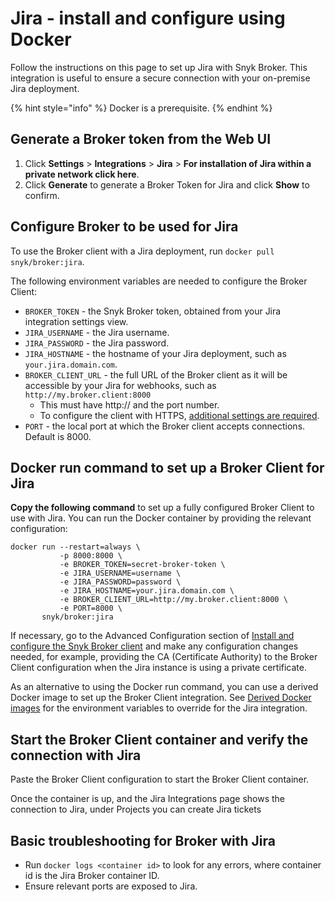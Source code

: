 # Jira - install and configure using Docker

Follow the instructions on this page to set up Jira with Snyk Broker. This integration is useful to ensure a secure connection with your on-premise Jira deployment.

{% hint style="info" %}
Docker is a prerequisite.
{% endhint %}

## Generate a Broker token from the Web UI

1. Click **Settings** > **Integrations** > **Jira** > **For installation of Jira within a private network click here**.
2. Click **Generate** to generate a Broker Token for Jira and click **Show** to confirm.

## Configure Broker to be used for Jira

To use the Broker client with a Jira deployment, run `docker pull snyk/broker:jira`.

The following environment variables are needed to configure the Broker Client:

* `BROKER_TOKEN` - the Snyk Broker token, obtained from your Jira integration settings view.
* `JIRA_USERNAME` - the Jira username.
* `JIRA_PASSWORD` - the Jira password.
* `JIRA_HOSTNAME` - the hostname of your Jira deployment, such as `your.jira.domain.com`.
* `BROKER_CLIENT_URL` - the full URL of the Broker client as it will be accessible by your Jira for webhooks, such as `http://my.broker.client:8000`
  * This must have http:// and the port number.&#x20;
  * To configure the client with HTTPS, [additional settings are required](https://docs.snyk.io/snyk-admin/snyk-broker/install-and-configure-broker-using-docker/advanced-configuration-for-snyk-broker-docker-installation/https-for-broker-client-with-docker).
* `PORT` - the local port at which the Broker client accepts connections. Default is 8000.

## Docker run command to set up a Broker Client for Jira

**Copy the following command** to set up a fully configured Broker Client to use with Jira. You can run the Docker container by providing the relevant configuration:

```console
docker run --restart=always \
           -p 8000:8000 \
           -e BROKER_TOKEN=secret-broker-token \
           -e JIRA_USERNAME=username \
           -e JIRA_PASSWORD=password \
           -e JIRA_HOSTNAME=your.jira.domain.com \
           -e BROKER_CLIENT_URL=http://my.broker.client:8000 \
           -e PORT=8000 \
       snyk/broker:jira
```

If necessary, go to the Advanced Configuration section of [Install and configure the Snyk Broker client](../upgrade-the-snyk-broker-client.md) and make any configuration changes needed, for example, providing the CA (Certificate Authority) to the Broker Client configuration when the Jira instance is using a private certificate.

As an alternative to using the Docker run command, you can use a derived Docker image to set up the Broker Client integration. See [Derived Docker images](derived-docker-images-for-broker-client-integrations-and-container-registry-agent.md) for the environment variables to override for the Jira integration.

## Start the Broker Client container and verify the connection with Jira

&#x20;Paste the Broker Client configuration to start the Broker Client container.

Once the container is up, and the Jira Integrations page shows the connection to Jira, under Projects you can create Jira tickets

## **Basic troubleshooting for Broker with Jira**

* Run `docker logs <container id>` to look for any errors, where container id is the Jira Broker container ID.
* Ensure relevant ports are exposed to Jira.

